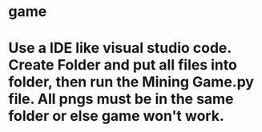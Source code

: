 # game
# Use a IDE like visual studio code. Create Folder and put all files into folder, then run the Mining Game.py file. All pngs must be in the same folder or else game won't work.
